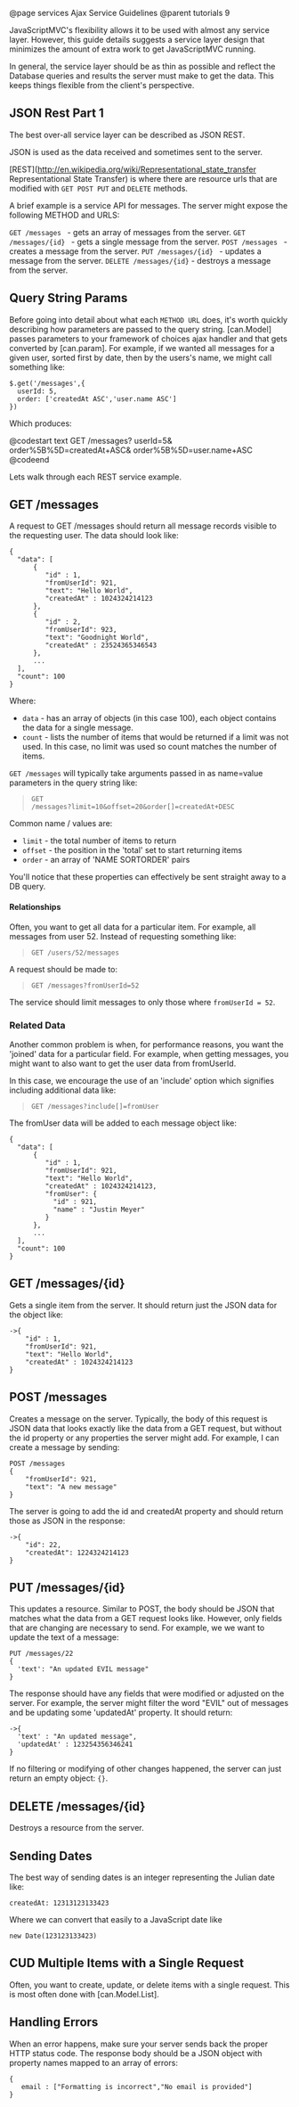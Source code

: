 @page services Ajax Service Guidelines
@parent tutorials 9

JavaScriptMVC's flexibility allows it to 
be used with almost any service layer.  However, 
this guide details suggests a service layer design 
that minimizes the amount of extra work to get JavaScriptMVC running.

In general, the service layer should be as 
thin as possible and reflect the Database 
queries and results the server must make 
to get the data.  This keeps things flexible 
from the client's perspective.

## JSON Rest Part 1

The best over-all service layer can be described as JSON REST.  

JSON is used as the data received and sometimes sent to the server.

[REST](http://en.wikipedia.org/wiki/Representational_state_transfer Representational State Transfer) is 
where there are resource urls that are 
modified with <code>GET POST PUT</code> and <code>DELETE</code> methods.  

A brief example is a service API for messages.  The server might expose the 
following METHOD and URLS:

<code>GET /messages        </code> - gets an array of messages from the server.
<code>GET /messages/{id}   </code> - gets a single message from the server.
<code>POST /messages       </code> - creates a message from the server.
<code>PUT /messages/{id}   </code> - updates a message from the server.
<code>DELETE /messages/{id}</code> - destroys a message from the server.

## Query String Params

Before going into detail about what each 
<code>METHOD URL</code> does, it's worth 
quickly describing how parameters are 
passed to the query string.  [can.Model] passes 
parameters to your framework of choices ajax handler
and that gets converted by [can.param]. 
For example, if we wanted
all messages for a given user, 
sorted first by date, then by the users's name, 
we might call something like:

    $.get('/messages',{
      userId: 5, 
      order: ['createdAt ASC','user.name ASC'] 
    })
    
Which produces:

@codestart text
GET /messages?
        userId=5&
        order%5B%5D=createdAt+ASC&
        order%5B%5D=user.name+ASC
@codeend

Lets walk through each REST service example.

## GET /messages

A request to GET /messages should return 
all message records visible to the 
requesting user.  The data should look like:

    {
      "data": [
          {
             "id" : 1,
             "fromUserId": 921,
             "text": "Hello World",
             "createdAt" : 1024324214123
          },
          {
             "id" : 2,
             "fromUserId": 923,
             "text": "Goodnight World",
             "createdAt" : 23524365346543
          },
          ...
      ],
      "count": 100 
    }

Where:

 - <code>data</code> - has an array of objects (in this case 100), 
   each object contains the data for a single message.
 - <code>count</code> - lists the number of items that 
   would be returned if a limit was not used.  In this 
   case, no limit was used so count matches the number of items.
   

<code>GET /messages</code> will typically take 
arguments passed in as name=value parameters 
in the query string like:

>  <code>GET /messages?limit=10&offset=20&order[]=createdAt+DESC</code>

Common name / values are:

 - <code>limit</code> - the total number of items to return
 - <code>offset</code> - the position in the 'total' set to start returning items
 - <code>order</code> - an array of 'NAME SORTORDER' pairs


You'll notice that these properties can effectively be sent straight away to a DB query.

#### Relationships

Often, you want to get all data for a particular item.  For example, 
all messages from user 52.  Instead of requesting something like:

>  <code>GET /users/52/messages</code>

A request should be made to:

>  <code>GET /messages?fromUserId=52</code>

The service should limit messages to only those where <code>fromUserId = 52</code>.

### Related Data

Another common problem is when, for 
performance reasons, you want the 'joined' 
data for a particular field.  For example, 
when getting messages, you might want to also 
want to get the user data from fromUserId.  

In this case, we encourage the use 
of an 'include' option which 
signifies including additional data like:

>  <code>GET /messages?include[]=fromUser</code>

The fromUser data will be added to each message object like:

    {
      "data": [
          {
             "id" : 1,
             "fromUserId": 921,
             "text": "Hello World",
             "createdAt" : 1024324214123,
             "fromUser": {
               "id" : 921,
               "name" : "Justin Meyer"
             }
          },
          ...
      ],
      "count": 100 
    }

## GET /messages/{id}

Gets a single item from the server.  It should return just the JSON data for the object like:

    ->{
        "id" : 1,
        "fromUserId": 921,
        "text": "Hello World",
        "createdAt" : 1024324214123
    }

    
## POST /messages

Creates a message on the server.  Typically, 
the body of this request is JSON data that 
looks exactly like the data from a GET request, 
but without the id property or any properties 
the server might add.  For example, I can 
create a message by sending:

    POST /messages
    {
        "fromUserId": 921,
        "text": "A new message"
    }

The server is going to add the id and createdAt property and should return those as JSON in the response:

    ->{
        "id": 22,
        "createdAt": 1224324214123
    }
    
## PUT /messages/{id}

This updates a resource.  Similar to POST, 
the body should be JSON that matches what 
the data from a GET request looks 
like.  However, only fields that are changing 
are necessary to send.  For example, we we 
want to update the text of a message:

    PUT /messages/22
    {
      'text': "An updated EVIL message"
    }  

The response should have any fields that were 
modified or adjusted on the server.  For 
example, the server might filter the word 
"EVIL" out of messages and be updating some 
'updatedAt' property.  It should return:

    ->{
      'text' : "An updated message",
      'updatedAt' : 123254356346241
    }

If no filtering or modifying of other changes 
happened, the server can just return 
an empty object: <code>{}</code>.

## DELETE /messages/{id}

Destroys a resource from the server.  

## Sending Dates

The best way of sending dates is an integer representing the Julian date like:

    createdAt: 12313123133423

Where we can convert that easily to a JavaScript date like

    new Date(123123133423)

## CUD Multiple Items with a Single Request

Often, you want to create, update, or delete items with a single request.  This is
most often done with [can.Model.List].


## Handling Errors

When an error happens, make sure your server sends back the 
proper HTTP status code.  The response body should be a JSON object with
property names mapped to an array of errors:

    {
       email : ["Formatting is incorrect","No email is provided"]
    }
    
    